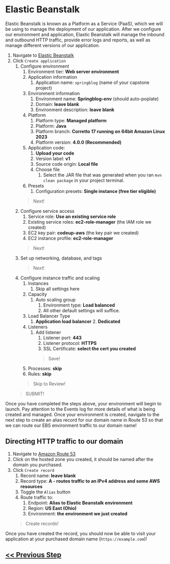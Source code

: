 # Elastic Beanstalk
Elastic Beanstalk is known as a Platform as a Service (PaaS), which we will be using to manage the deployment of our application. After we configure our environment and application, Elastic Beanstalk will manage the inbound and outbound HTTP traffic, provide error logs and reports, as well as manage different versions of our application.

1. Navigate to <a href="https://us-east-2.console.aws.amazon.com/elasticbeanstalk/home?region=us-east-2#/welcome" target="_blank">Elastic Beanstalk</a>
2. Click `Create application`
    1. Configure environment
        1. Environment tier: **Web server environment**
        2. Application information
            1. Application name: `springblog` (name of your capstone project)
        3. Environment information
            1. Environment name: **Springblog-env** (should auto-poplate)
            2. Domain: **leave blank**
            3. Environment description: **leave blank**
        4. Platform
            1. Platform type: **Managed platform**
            2. Platform: **Java**
            3. Platform branch: **Corretto 17 running on 64bit Amazon Linux 2023**
            4. Platform version: **4.0.0 (Recommended)**
        5. Application code: 
            1. **Upload your code**
            2. Version label: **v1**
            3. Source code origin: **Local file**
            4. Choose file
                1. Select the JAR file that was generated when you ran `mvn clean package` in your project terminal.
        6. Presets
            1. Configuration presets: **Single instance (free tier eligible)**
        > Next!
    2. Configure service access
        1. Service role: **Use an existing service role**
        2. Existing service roles: **ec2-role-manager** (the IAM role we created)
        3. EC2 key pair: **codeup-aws** (the key pair we created)
        4. EC2 instance profile: **ec2-role-manager**
        > Next!
    3. Set up networking, database, and tags
        > Next!
    4. Configure instance traffic and scaling
        1. Instances
            1. Skip all settings here
        2. Capacity
            1. Auto scaling group
                1. Environment type: **Load balanced**
                2. All other default settings will suffice.
        3. Load Balancer Type
            1. **Application load balancer**
                2. **Dedicated**
        4. Listeners
            1. Add listener
                1. Listener port: **443**
                2. Listener protocol: **HTTPS**
                3. SSL Certificate: **select the cert you created**
                > Save!
        5. Processes: **skip**
        6. Rules: **skip**
        > Skip to Review!
    > SUBMIT!

Once you have completed the steps above, your environment will begin to launch. Pay attention to the Events log for more details of what is being created and managed. Once your environment is created, navigate to the next step to create an alias record for our domain name in Route 53 so that we can route our EBS environment traffic to our domain name!

## Directing HTTP traffic to our domain

1. Navigate to <a href="https://us-east-1.console.aws.amazon.com/route53/v2/home#Home" target="_blank">Amazon Route 53</a>
2. Click on the hosted zone you created, it should be named after the domain you purchased.
3. Click `Create record`
    1. Record name: **leave blank**
    2. Record type: **A - routes traffic to an IPv4 address and some AWS resources**
    3. Toggle the `Alias` button
    4. Route traffic to:
        1. Endpoint: **Alias to Elastic Beanstalk environment**
        2. Region: **US East (Ohio)**
        3. Environment: **the environment we just created**
    > Create records!


Once you have created the record, you should now be able to visit your application at your purchased domain name (`https://example.com`)!

## [<< Previous Step](3.ssl-certification.md)